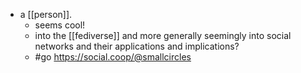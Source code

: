 - a [[person]].
  - seems cool!
  - into the [[fediverse]] and more generally seemingly into social networks and their applications and implications?
  - #go https://social.coop/@smallcircles
